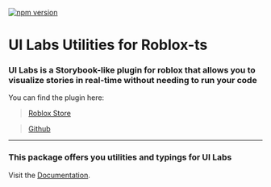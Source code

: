 [![npm version](https://img.shields.io/npm/v/@rbxts/ui-labs.svg?style=for-the-badge&logo=npm)](https://www.npmjs.com/package/@rbxts/ui-labs)

# UI Labs Utilities for Roblox-ts

### UI Labs is a Storybook-like plugin for roblox that allows you to visualize stories in real-time without needing to run your code

You can find the plugin here:

> [Roblox Store](https://create.roblox.com/store/asset/14293316215/)

> [Github](https://github.com/PepeElToro41/ui-labs)

---

### This package offers you utilities and typings for UI Labs

Visit the [Documentation](https://ui-labs-roblox.github.io/ui-labs-docs/).
